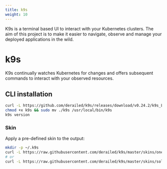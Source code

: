 ```yaml
---
title: k9s
weight: 10
---
```


K9s is a terminal based UI to interact with your Kubernetes clusters. The aim
of this project is to make it easier to navigate, observe and manage your
deployed applications in the wild.

# k9s

K9s continually watches Kubernetes for changes and offers subsequent commands to interact with your observed resources.

## CLI installation

```bash
curl -L https://github.com/derailed/k9s/releases/download/v0.24.2/k9s_Linux_x86_64.tar.gz | tar -xz
chmod +x k9s && sudo mv ./k9s /usr/local/bin/k9s
k9s version
```

### Skin

Apply a pre-defined skin to the output:

```bash
mkdir -p ~/.k9s
curl -L https://raw.githubusercontent.com/derailed/k9s/master/skins/one_dark.yml > ~/.k9s/skin.yml
# or
curl -L https://raw.githubusercontent.com/derailed/k9s/master/skins/solarized_dark.yml > ~/.k9s/skin.yml
```
